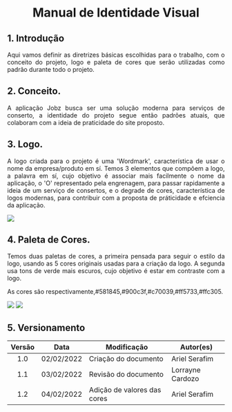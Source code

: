 # <center> Manual de Identidade Visual

## 1. Introdução

<p align = "justify">
	Aqui vamos definir as diretrizes básicas escolhidas para o trabalho, com o conceito do projeto, logo e paleta de cores que serão utilizadas como padrão durante todo o projeto.
</p>

## 2. Conceito.

<p align = "justify">
	A aplicação Jobz busca ser uma solução moderna para serviços de conserto, a identidade do projeto segue então padrões atuais, que colaboram com a ideia de praticidade do site proposto.
</p>

## 3. Logo.

<p align = "justify">
	A logo criada para o projeto é uma 'Wordmark', característica de usar o nome da empresa/produto em sí.
	Temos 3 elementos que compõem a logo, a palavra em sí, cujo objetivo é associar mais facilmente o nome da aplicação, o 'O' representado pela engrenagem, para passar rapidamente a ideia de um serviço de consertos, e o degrade de cores, característica de logos modernas, para contribuir com a proposta de práticidade e efciencia da aplicação.
</p>

<img src='assets/images/guia_estilo/logo.png' width=auto height=auto>

## 4. Paleta de Cores.

<p align = "justify">
	Temos duas paletas de cores, a primeira pensada para seguir o estilo da logo, usando as 5 cores originais usadas para a criação da logo.
	A segunda usa tons de verde mais escuros, cujo objetivo é estar em contraste com a logo.
</p>

<p align = "justify">
	As cores são respectivamente,#581845,#900c3f,#c70039,#ff5733,#ffc305.
</p>

<img src='assets/images/guia_estilo/colorpallet1.jpg' width=auto height=auto>

<img src='assets/images/guia_estilo/colorpallet2.jpg' width=auto height=auto>

## 5. Versionamento

| Versão | Data       | Modificação                 | Autor(es)        |
| :----: | ---------- | --------------------------- | ---------------- |
|  1.0   | 02/02/2022 | Criação do documento        | Ariel Serafim    |
|  1.1   | 03/02/2022 | Revisão do documento        | Lorrayne Cardozo |
|  1.2   | 04/02/2022 | Adição de valores das cores | Ariel Serafim    |